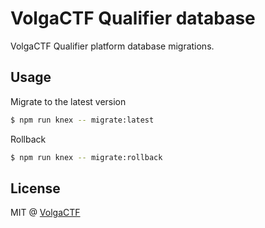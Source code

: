# VolgaCTF Qualifier database
VolgaCTF Qualifier platform database migrations.

## Usage

Migrate to the latest version

```sh
$ npm run knex -- migrate:latest
```

Rollback

```sh
$ npm run knex -- migrate:rollback
```

## License
MIT @ [VolgaCTF](https://github.com/VolgaCTF)
